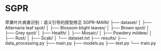# SGPR
苹果叶片病害识别：语义引导的原型修正
SGPR-MAIN/
├── dataset/
│   ├── Alternaria leaf spot/
│   ├── Blossom blight leaves/
│   ├── Brown spot/
│   ├── Grey spot/
│   ├── Health/
│   ├── Mosaic/
│   ├── Powdery mildew/
│   ├── Rust/
│   ├── Scab/
│   └── dataset.txt
├── results/
├── data_processing.py
├── main.py
├── models.py
├── test.py
└── train.py
